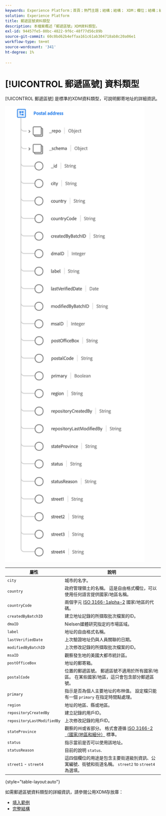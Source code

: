 ```yaml
---
keywords: Experience Platform；首頁；熱門主題；結構；結構； XDM；欄位；結構；結構；位址；xdm:address；資料類型；資料類型；
solution: Experience Platform
title: 郵遞區號資料類型
description: 本檔案概述「郵遞區號」XDM資料類型。
exl-id: 94457fe5-80bc-4822-9f6c-48f77d56c89b
source-git-commit: 60c0bd62b4effaa161c61ab304718ab8c20a06e1
workflow-type: tm+mt
source-wordcount: '341'
ht-degree: 1%

---
```


# [!UICONTROL 郵遞區號] 資料類型

[!UICONTROL 郵遞區號] 是標準的XDM資料類型，可說明郵寄地址的詳細資訊。

<img src="../images/data-types/postal-address.png" width="450" /><br />

| 屬性 | 說明 |
| --- | --- |
| `city` | 城市的名字。 |
| `country` | 政府管理領土的名稱。 這是自由格式欄位，可以使用任何語言提供國家/地區名稱。 |
| `countryCode` | 兩個字元 <a href="https://datahub.io/core/country-list">ISO 3166-1alpha-2</a> 國家/地區的代碼。 |
| `createdByBatchID` | 建立地址記錄的所擷取批次檔案的ID。 |
| `dmaID` | Nielsen媒體研究指定的市場區域。 |
| `label` | 地址的自由格式名稱。 |
| `lastVerifiedDate` | 上次驗證地址仍與人員關聯的日期。 |
| `modifiedByBatchID` | 上次修改記錄的所擷取批次檔案的ID。 |
| `msaID` | 觀察發生地的美國大都市統計區。 |
| `postOfficeBox` | 地址的郵寄箱。 |
| `postalCode` | 位置的郵遞區號。 郵遞區號不適用於所有國家/地區。 在某些國家/地區，這只會包含部分郵遞區號。 |
| `primary` | 指示是否為個人主要地址的布林值。 設定檔只能有一個 `primary` 在指定時間點處理。 |
| `region` | 地址的地區、縣或地區。 |
| `repositoryCreatedBy` | 建立記錄的用戶ID。 |
| `repositoryLastModifiedBy` | 上次修改記錄的用戶ID。 |
| `stateProvince` | 觀察的州或省部分。 格式會遵循 [ISO 3166-2（國家/地區和細分）](https://www.unece.org/cefact/locode/subdivisions.html) 標準。 |
| `status` | 指示當前是否可以使用該地址。 |
| `statusReason` | 目前的說明 `status`. |
| `street1` - `street4` | 這四個欄位的用途是包含主要街道級別資訊、公寓編號、街號和街道名稱。 `street2` to `street4` 為選填。 |

{style=&quot;table-layout:auto&quot;}

如需郵遞區號資料類型的詳細資訊，請參閱公用XDM存放庫：

* [填入範例](https://github.com/adobe/xdm/blob/master/components/datatypes/demographic/address.example.1.json)
* [完整結構](https://github.com/adobe/xdm/blob/master/components/datatypes/demographic/address.schema.json)
